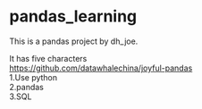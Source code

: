 # pandas_learning
This is a pandas project by dh_joe.

It has five characters  
https://github.com/datawhalechina/joyful-pandas  
1.Use python  
2.pandas  
3.SQL 
